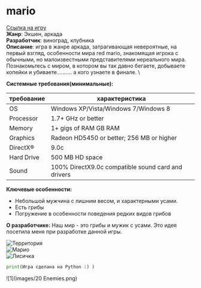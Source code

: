 # mario
[Ссылка на игру]()\
**Жанр**: Экшен, аркада\
**Разработчик**: виноград, клубника\
**Описание**: игра в жанре аркада, затрагивающая невероятные, на первый взгляд, особенности мира red mario, знакомящая игрока с обычными, но малоизвестными представителями нереального мира. Познакомьтесь с миром, в котором вы так давно бегаете, добываете копейки и убиваете.......... а кого узнаете в финале. \

**Системные требования(минимальные):**

|требование |характеристика                           |
|-          |-                                        |
|OS         |Windows XP/Vista/Windows 7/Windows 8     |
|Processor  |1.7+ GHz or better                       |
|Memory     |1+ gigs of RAM GB RAM                    |
|Graphics   |Radeon HD5450 or better; 256 MB or higher|
|DirectX®   |9.0c                                     |
|Hard Drive |500 MB HD space                          |
|Sound      |100% DirectX9.0c compatible sound card and drivers|

**Ключевые особенности:**
- Небольшой мужчина с лишним весом, и характерными усами.
- Есть грибы
- Погружение в особенности поведения редких видов грибов

**О разработчике:**
Наш мир - это грибы и мужик с усами. Это идея посетила меня при разработке данной игры.

![Территория](https://i.pinimg.com/originals/38/f0/47/38f047f2735279997cfe6525a8be1751.jpg) \
![Марио](https://img.itch.zone/aW1nLzYxMzA0MjIuZ2lm/original/x7XLh2.gif) \
![Лисичка](https://img.itch.zone/aW1nLzYwMzUzMzEuZ2lm/original/U36zqc.gif)
```python
print(Игра сделана на Python :) )
```
![1](images/20 Enemies.png)

